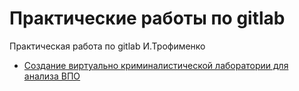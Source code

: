 # Практические работы по gitlab

Практическая работа по gitlab И.Трофименко

- [Создание виртуально криминалистической лаборатории для анализа ВПО](statya.md)
